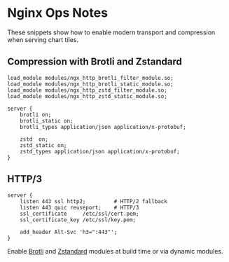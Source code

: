 # Nginx Ops Notes

These snippets show how to enable modern transport and compression when serving
chart tiles.

## Compression with Brotli and Zstandard

```nginx
load_module modules/ngx_http_brotli_filter_module.so;
load_module modules/ngx_http_brotli_static_module.so;
load_module modules/ngx_http_zstd_filter_module.so;
load_module modules/ngx_http_zstd_static_module.so;

server {
    brotli on;
    brotli_static on;
    brotli_types application/json application/x-protobuf;

    zstd  on;
    zstd_static on;
    zstd_types application/json application/x-protobuf;
}
```

## HTTP/3

```nginx
server {
    listen 443 ssl http2;         # HTTP/2 fallback
    listen 443 quic reuseport;    # HTTP/3
    ssl_certificate     /etc/ssl/cert.pem;
    ssl_certificate_key /etc/ssl/key.pem;

    add_header Alt-Svc 'h3=":443"';
}
```

Enable [Brotli](https://github.com/google/ngx_brotli) and
[Zstandard](https://github.com/tokers/zstd-nginx-module) modules at build time
or via dynamic modules.
